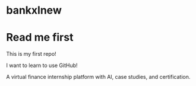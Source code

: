 # bankxlnew

# Read me first

This is my first repo!

I want to learn to use GitHub!

A virtual finance internship platform with AI, case studies, and certification.